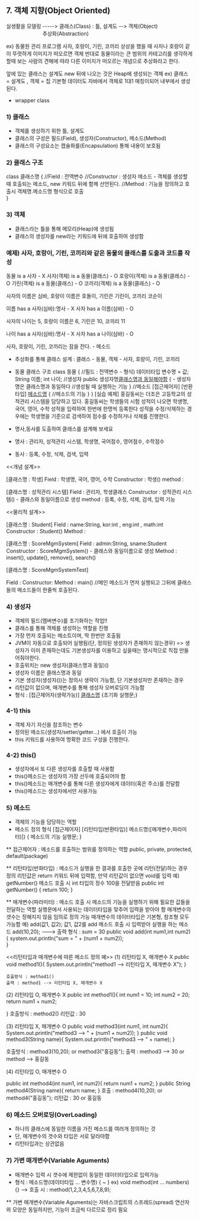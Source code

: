 ## 7. 객체 지향(Object Oriented)


실생활을 모델링 -----> 클래스(Class) : 틀, 설계도 --> 객체(Object)
&emsp;&emsp;&emsp;&emsp;&emsp;&emsp;&emsp;추상화(Abstraction)
   
ex) 동물원 관리 프로그램 
사자, 호랑이, 기린, 코끼리
상상을 했을 때 사자나 호랑이 같이 뚜렷하게 이미지가 떠오르면 객체
반대로 동물이라는 큰 범위의 카테고리를 생각하게 할때 보는 사람의 견해에 따라 다른 이미지가 떠오르는
개념으로 추상화라고 한다.

앞에 있는 클래스는 설계도 new 뒤에 나오는 것은 Heap에 생성되는 객체
ex) 클래스 = 설계도 , 객체 = 집
기본형 데이터도 자바에서 객체로 1대1 매칭이되어 내부에서 생성된다.
- wrapper class

### 1) 클래스 
- 객체를 생성하기 위한 틀, 설계도
- 클래스의 구성은 필드(Field), 생성자(Constructor), 메소드(Method)
- 클래스의 구성요소는 캡슐화를(Encapsulation) 통해 내용이 보호됨

### 2) 클래스 구조
class 클래스명 {
	//Field : 전역변수
	//Constructor : 생성자 메소드 - 객체를 생성할 때 호출되는 메소드, new 키워드 뒤에 함께 선언된다.
	//Method : 기능을 정의하고 호출시 객체명.메소드명 형식으로 호출	
}

### 3) 객체

- 클래스라는 틀을 통해 메모리(Heap)에 생성됨
- 클래스의 생성자를 new라는 키워드에 뒤에 호출하여 생성함

### 예제) 사자, 호랑이, 기린, 코끼리와 같은 동물의 클래스를 도출과 코드를 작성
동물 is a 사자 - X
사자(객체) is a 동물(클래스) - O
호랑이(객체) is a 동물(클래스) - O
기린(객체) is a 동물(클래스) - O
코끼리(객체) is a 동물(클래스) - O

사자의 이름은 심바, 호랑이 이름은 호돌이, 기린은 기린이, 코끼리 코순이

이름 has a 사자(심바):명사 - X
사자 has a 이름(심바) - O


사자의 나이는 5, 호랑이 이름은 6, 기린은 10, 코끼리 11

나이 has a 사자(심바):명사 - X
사자 has a 나이(심바) - O

사자, 호랑이, 기린, 코끼리는 잠을 잔다. - 메소드

- 추상화를 통해 클래스 설계 : 클래스 - 동물, 객체 - 사자, 호랑이, 기린, 코끼리

- 동물 클래스 구조
class 동물 {
	//필드 : 전역변수 - 형식) 데이터타입 변수명 = 값;
	String 이름;
	int 나이;
	//생성자
	public 생성자명[클래스명과 동일해야함]() {	- 생성자명은 클래스명과 동일하다
		//생성될 때 실행하는 기능
	}
	//메소드
	[접근제어자] [반환타입] [메소드명]() {
		//메소드의 기능
	}
}
[실습 예제]
홍길동씨는 더조은 고등학교의 성적관리 시스템을 담당하고 있다. 
홍길동씨는 학생들의 시험 성적이 나오면 학생명, 국어, 영어, 수학 성적을 입력하여 한번에 한명씩 등록한다
성적을 수정/삭제하는 경우에는 학생명을 기준으로 검색하여 점수를 수정하거나 삭제를 진행한다.

- 명사,동사를 도출하여 클래스를 설계해 보세요

- 명사 : 관리자, 성적관리 시스템, 학생명, 국어점수, 영어점수, 수학점수
- 동사 : 등록, 수정, 삭제, 검색, 입력



<<개념 설계>>

[클래스명 : 학생]
Field : 학생명, 국어, 영어, 수학
Constructor : 학생()
method : 

[클래스명 : 성적관리 시스템]
Field : 관리자, 학생클래스
Constructor : 성적관리 시스템() - 클래스와 동일이름으로 생성
method : 등록, 수정, 삭제, 검색, 입력 기능 

<<물리적 설계>>

[클래스명 : Student]
Field : name:String, kor:int , eng:int , math:int 
Constructor : Student()
Method : 

[클래스명 : ScoreMgmSystem]
Field : admin:String, sname:Student
Constructor : ScoreMgmSystem() - 클래스와 동일이름으로 생성
Method : insert(), update(), remove(), search()

[클래스명 : ScoreMgmSystemTest]

Field :
Constructor:
Method : main() //메인 메소드가 먼저 실행되고 그뒤에 클래스들의 메소드들이 한줄씩 호출된다.

### 4) 생성자

- 객체의 필드(멤버변수)를 초기화하는 작업!!
- 클래스를 통해 객체를 생성하는 역할을 진행
- 가장 먼저 호출되는 메소트이며, 딱 한번만 호출됨
- JVM이 자동으로 호출되어 실행됨(단, 정의된 생성자가 존재하지 않는경우) => 생성자가 이미 존재하는데도 기본생성자를 이용하고 싶을때는 명시적으로 직접 만들어줘야한다.
- 호출위치는 new 생성자(클래스명과 동일)()
- 생성자 이름은 클래스명과 동일
- 기본 생성자(생성자())는 정의시 생략이 가능함, 단 기본생성자만 존재하는 경우
- 리턴값이 없으며, 매개변수를 통해 생성자 오버로딩이 가능함
- 형식 : [접근제어자(생략가능)] [클래스명](매개변수...) {초기화 실행문;}

### 4-1) this
- 객체 자기 자신을 참조하는 변수
- 정의된 메소드(생성자/setter/getter...) 에서 호출이 가능
- this 키워드를 사용하여 명확한 코드 구성을 진행한다.

### 4-2) this()
- 생성자에서 또 다른 생성자를 호출할 때 사용함
- this()메소드는 생성자의 가장 선두에 호출되어야 함
- this()메소드는 매개변수를 통해 다른 생성자에게 데이터(혹은 주소)를 전달함
- this()메소드는 생성자에서만 사용가능

### 5) 메소드
- 객체의 기능을 담당하는 역할
- 메소드 정의 형식
[접근제어자] [리턴타입(반환타입)] 메소드명([매개변수,파라미터)]) {
     메소드의 기능 실행문;
}

** 접근제어자 : 메소드를 호출하는 범위를 정의하는 역할
	public, private, protected, default(package)
	
** 리턴타입(반화타입) : 메소드가 실행을 한 결과를 호출한 곳에 리턴(전달)하는 경우 정의
	리턴값은 return 키워드 뒤에 입력함, 만약 리턴값이 없으면 void를 입력
	예) getNumber() 메소드 호출 시 int 타입의 정수 100을 전달받음 
	public int getNumber() {
	  return 100;
}

** 매개변수(파라미터) : 메소드 호출 시 메소드의 기능을 실행하기 위해 필요한 값들을 전달하는 역할
	실행문에서 사용되는 데이터타입을 맞추어 입력을 받아야 함
	매개변수의 갯수는 정해지지 않음 임의로 정의 가능
	매개변수의 데이터타입은 기본형, 참조형 모두 가능함
	예) add(값1, 값2);	값1, 값2를 add 메소드 호출 시 입력받아 실행을 하는 메소드
	add(10,20); ---> 출력 형식 :  sum = 30
	public void add(int num1,int num2) {
		system.out.println("sum = " + (num1 + num2));		
}

<<리턴타입과 매개변수에 따른 메소드 정의 예>> 
 (1) 리턴타입 X, 매개변수 X
	public void method1(){
		System.out.println("method1 --> 리턴타입 X, 매개변수 X");
	} 
	
   	호출방식 : method1()
   	출력 : method1 --> 리턴타입 X, 매개변수 X
 
 (2) 리턴타입 O, 매개변수 X
 public int method1(){
		int num1 = 10;
		int num2 = 20;
		return num1 + num2;

}
   호출방식 : method2()
   리턴값 : 30
 
 (3) 리턴타입 X, 매개변수 O
 public void method3(int num1, int num2){
	System.out.println("method3 --> " + (num1 + num2));
}
 public void method3(String name){
	System.out.println("method3 --> " + name);
}


   호출방식 : method3(10,20); or method3("홍길동");
   출력 : method3 --> 30 or method --> 홍길동
 
 (4) 리턴타입 O, 매개변수 O
	
public int method4(int num1, int num2){
	return num1 + num2;
}
public String method4(String name){
	return name;
}
	호출 : method4(10,20); or method4("홍길동");
	리턴값 : 30 or 홍길동
	
### 6) 메소드 오버로딩(OverLoading)
- 하나의 클래스에 동일한 이름을 가진 메소드를 여러개 정의하는 것
- 단, 매개변수의 갯수와 타입은 서로 달라야함
- 리턴타입과는 상관없음

### 7) 가변 매개변수(Variable Aguments)
- 매개변수 입력 시 갯수에 제한없이 동일한 데이터타입으로 입력가능
- 형식 : 메소드명(데이터타입 ... 변수명) { ~ }
	ex)	void method(int ... numbers) {} --> 호출 시 : method(1,2,3,4,5,6,7,8,9);
	
** 가변 매개변수(Variable Aguments)는 자바스크립트의 스프레드(spread) 연산자와 모양은 동일하지만, 기능이 조금씩 다르므로 정리 필요
















